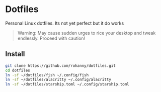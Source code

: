 # Dotfiles

Personal Linux dotfiles.
Its not yet perfect but it do works

> Warning: May cause sudden urges to rice your desktop and tweak endlessly. Proceed with caution!

## Install

```bash
git clone https://github.com/rohanny/dotfiles.git
cd dotfiles
ln -sf ~/dotfiles/fish ~/.config/fish
ln -sf ~/dotfiles/alacritty ~/.config/alacritty
ln -sf ~/dotfiles/starship.toml ~/.config/starship.toml
```